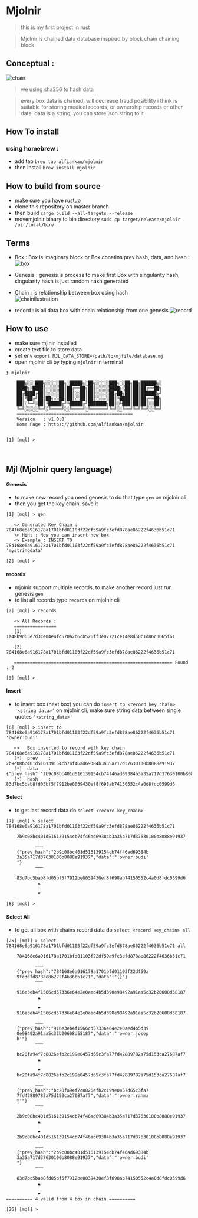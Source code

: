 # Mjolnir

> this is my first project in rust

> Mjolnir is chained data database inspired by block chain chaining block

## Conceptual :
![chain](https://user-images.githubusercontent.com/40946917/157789067-04038d27-dc65-4010-ace3-c78e7444308a.png)

> we using sha256 to hash data

> every box data is chained, will decrease fraud posibility
> i think is suitable for storing medical records, or ownership records or other data.
> data is a string, you can store json string to it


## How To install

### using homebrew :
  - add tap ``` brew tap alfiankan/mjolnir ```
  - then install ``` brew install mjolnir ```


## How to build from source
  - make sure you have rustup
  - clone this repository on master branch
  - then build ``` cargo build --all-targets --release ```
  - movemjolnir binary to bin directory ``` sudo cp target/release/mjolnir /usr/local/bin/ ```

## Terms
- Box : Box is imaginary block or Box conatins prev hash, data, and hash :
  ![box](https://user-images.githubusercontent.com/40946917/157790060-67213eb0-838d-4fc1-a69b-e66154d7b843.png)

- Genesis : genesis is process to make first Box with singularity hash, singularity hash is just random hash generated

- Chain : is relationship between box using hash<br>
  ![chainilustration](https://user-images.githubusercontent.com/40946917/157790117-bda71617-34a8-42c5-a8dc-83b822cb0671.png)

- record : is all data box with chain relationship from one genesis
  ![record](https://user-images.githubusercontent.com/40946917/157790217-9855de80-baf7-4ce0-985c-83be18bb2ad8.png)


## How to use
- make sure mjlnir installed
- create text file to store data
- set env ```export MJL_DATA_STORE=/path/to/mjfile/database.mj```
- open mjolnir cli by typing ```mjolnir``` in terminal

```
❯ mjolnir

	███╗░░░███╗░░░░░██╗░█████╗░██╗░░░░░███╗░░██╗██╗██████╗░
	████╗░████║░░░░░██║██╔══██╗██║░░░░░████╗░██║██║██╔══██╗
	██╔████╔██║░░░░░██║██║░░██║██║░░░░░██╔██╗██║██║██████╔╝
	██║╚██╔╝██║██╗░░██║██║░░██║██║░░░░░██║╚████║██║██╔══██╗
	██║░╚═╝░██║╚█████╔╝╚█████╔╝███████╗██║░╚███║██║██║░░██║
	╚═╝░░░░░╚═╝░╚════╝░░╚════╝░╚══════╝╚═╝░░╚══╝╚═╝╚═╝░░╚═╝
	============================================
	Version   : v1.0.0
	Home Page : https://github.com/alfiankan/mjolnir


[1] [mql] >
```

<br>

## Mjl (Mjolnir query language)


#### Genesis
 - to make new record you need genesis to do that type ```gen``` on mjolnir cli
 - then you get the key chain, save it
```
[1] [mql] > gen

   <> Generated Key Chain : 784168e6a916178a1701bfd01103f22df59a9fc3efd878ae86222f4636b51c71
   <> Hint : Now you can insert new box
   <> Example : INSERT TO 784168e6a916178a1701bfd01103f22df59a9fc3efd878ae86222f4636b51c71 'mystringdata'

[2] [mql] >
```

#### records
 - mjolnir support multiple records, to make another record just run genesis ```gen```
 - to list all records type ```records``` on mjolnir cli
```
[2] [mql] > records

   <> All Records :
   ================
   [1]	 1a48b9d63e7d3ce04e4fd570a2b6cb526ff3e07721ce14e8d50c1d86c3665f61

   [2]	 784168e6a916178a1701bfd01103f22df59a9fc3efd878ae86222f4636b51c71

   ============================================================ Found : 2

[3] [mql] >
```

#### Insert
- to insert box (next box) you can do ```insert to <record key_chain> '<string data>'``` on mjolnir cli, make sure string data between single quotes ``` '<string_data>' ```

```
[6] [mql] > insert to 784168e6a916178a1701bfd01103f22df59a9fc3efd878ae86222f4636b51c71 'owner:budi'

   <>	Box inserted to record with key chain 784168e6a916178a1701bfd01103f22df59a9fc3efd878ae86222f4636b51c71
   [*]	prev 	: 2b9c08bc401d516139154cb74f46ad69384b3a35a717d37630100b8088e91937
   [*]	data 	: {"prev_hash":"2b9c08bc401d516139154cb74f46ad69384b3a35a717d37630100b8088e91937","data":"'owner:budi'"}
   [*]	hash 	: 83d7bc5bab8fd05bf5f7912be0039430ef8f698ab74150552c4a0d8fdc0599d6
```


#### Select
- to get last record data do ``` select <record key_chain> ```

```
[7] [mql] > select 784168e6a916178a1701bfd01103f22df59a9fc3efd878ae86222f4636b51c71

	2b9c08bc401d516139154cb74f46ad69384b3a35a717d37630100b8088e91937
		    │
		   ─┴─
	{"prev_hash":"2b9c08bc401d516139154cb74f46ad69384b
	3a35a717d37630100b8088e91937","data":"'owner:budi'
	"}
		   ─┬─
		    │
	83d7bc5bab8fd05bf5f7912be0039430ef8f698ab74150552c4a0d8fdc0599d6
		    ▲
		    │
		    ▼

[8] [mql] >
```

#### Select All
- to get all box with chains record data do ``` select <record key_chain> all ```
```
[25] [mql] > select 784168e6a916178a1701bfd01103f22df59a9fc3efd878ae86222f4636b51c71 all

	784168e6a916178a1701bfd01103f22df59a9fc3efd878ae86222f4636b51c71
		    │
		   ─┴─
	{"prev_hash":"784168e6a916178a1701bfd01103f22df59a
	9fc3efd878ae86222f4636b51c71","data":"{}"}
		   ─┬─
		    │
	916e3eb4f1566cd57336e64e2e0aed4b5d390e98492a91aa5c32b20608d58187
		    ▲
		    │
		    ▼
	916e3eb4f1566cd57336e64e2e0aed4b5d390e98492a91aa5c32b20608d58187
		    │
		   ─┴─
	{"prev_hash":"916e3eb4f1566cd57336e64e2e0aed4b5d39
	0e98492a91aa5c32b20608d58187","data":"'owner:josep
	h'"}
		   ─┬─
		    │
	bc20fa94f7c8826efb2c199e0457d65c3fa77fd42889782a75d153ca27687af7
		    ▲
		    │
		    ▼
	bc20fa94f7c8826efb2c199e0457d65c3fa77fd42889782a75d153ca27687af7
		    │
		   ─┴─
	{"prev_hash":"bc20fa94f7c8826efb2c199e0457d65c3fa7
	7fd42889782a75d153ca27687af7","data":"'owner:rahma
	t'"}
		   ─┬─
		    │
	2b9c08bc401d516139154cb74f46ad69384b3a35a717d37630100b8088e91937
		    ▲
		    │
		    ▼
	2b9c08bc401d516139154cb74f46ad69384b3a35a717d37630100b8088e91937
		    │
		   ─┴─
	{"prev_hash":"2b9c08bc401d516139154cb74f46ad69384b
	3a35a717d37630100b8088e91937","data":"'owner:budi'
	"}
		   ─┬─
		    │
	83d7bc5bab8fd05bf5f7912be0039430ef8f698ab74150552c4a0d8fdc0599d6
		    ▲
		    │
		    ▼
========== 4 valid from 4 box in chain ==========

[26] [mql] >
```

